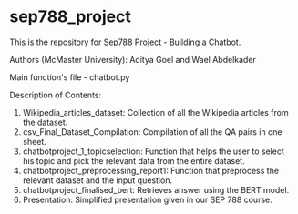 # sep788_project
This is the repository for Sep788 Project - Building a Chatbot. 

Authors (McMaster University):
Aditya Goel and Wael Abdelkader

Main function's file - chatbot.py

Description of Contents:
1. Wikipedia_articles_dataset: Collection of all the Wikipedia articles from the dataset.
2. csv_Final_Dataset_Compilation: Compilation of all the QA pairs in one sheet.
3. chatbotproject_1_topicselection: Function that helps the user to select his topic and pick the relevant data from the entire dataset.
4. chatbotproject_preprocessing_report1: Function that preprocess the relevant dataset and the input question.
5. chatbotproject_finalised_bert: Retrieves answer using the BERT model.
6. Presentation: Simplified presentation given in our SEP 788 course.
